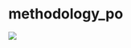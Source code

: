 # methodology_po

<a href="https://codeclimate.com/github/n01rdwind/methodology_po/maintainability"><img src="https://api.codeclimate.com/v1/badges/077ee5aca782569d5513/maintainability" /></a>
